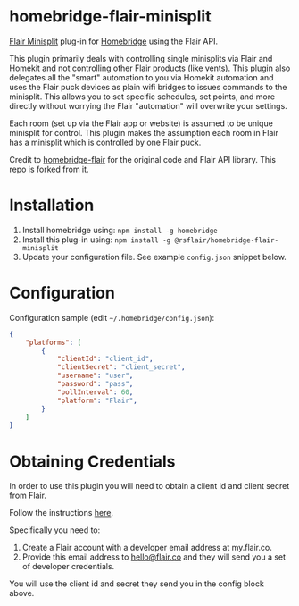# homebridge-flair-minisplit

[Flair Minisplit](https://flair.co/products/puck) plug-in for [Homebridge](https://github.com/nfarina/homebridge) using the Flair API.

This plugin primarily deals with controlling single minisplits via Flair and Homekit and not controlling other Flair products (like vents). This plugin also delegates all the "smart" automation to you via Homekit automation and uses the Flair puck devices as plain wifi bridges to issues commands to the minisplit. This allows you to set specific schedules, set points, and more directly without worrying the Flair "automation" will overwrite your settings.

Each room (set up via the Flair app or website) is assumed to be unique minisplit for control. This plugin makes the assumption each room in Flair has a minisplit which is controlled by one Flair puck.

Credit to [homebridge-flair](https://github.com/bassrock/homebridge-flair) for the original code and Flair API library. This repo is forked from it.

# Installation

<!-- 2. Clone (or pull) this repository from github into the same path Homebridge lives (usually `/usr/local/lib/node_modules`). Note: the code currently on GitHub is in beta, and is newer than the latest published version of this package on `npm` -->
1. Install homebridge using: `npm install -g homebridge`
2. Install this plug-in using: `npm install -g @rsflair/homebridge-flair-minisplit`
3. Update your configuration file. See example `config.json` snippet below.

# Configuration

Configuration sample (edit `~/.homebridge/config.json`):

```json
{
    "platforms": [
        {
            "clientId": "client_id",
            "clientSecret": "client_secret",
            "username": "user",
            "password": "pass",
            "pollInterval": 60,
            "platform": "Flair",
        }
    ]
}
```

# Obtaining Credentials

In order to use this plugin you will need to obtain a client id and client secret from Flair. 

Follow the instructions [here](https://documenter.getpostman.com/view/5353571/Rzfnj6YR?version=latest#intro). 

Specifically you need to:
1. Create a Flair account with a developer email address at my.flair.co.
2. Provide this email address to hello@flair.co and they will send you a set of developer credentials.

You will use the client id and secret they send you in the config block above.